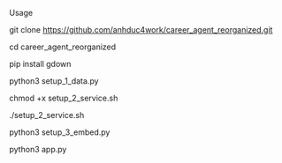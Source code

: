 Usage

git clone https://github.com/anhduc4work/career_agent_reorganized.git

cd career_agent_reorganized

pip install gdown

python3 setup_1_data.py

chmod +x setup_2_service.sh

./setup_2_service.sh

python3 setup_3_embed.py

python3 app.py